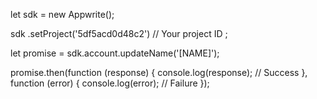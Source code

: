 let sdk = new Appwrite();

sdk
    .setProject('5df5acd0d48c2') // Your project ID
;

let promise = sdk.account.updateName('[NAME]');

promise.then(function (response) {
    console.log(response); // Success
}, function (error) {
    console.log(error); // Failure
});